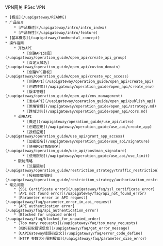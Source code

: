 <div class="sidebar_title icon__ipsecvpn"> VPN网关 IPSec VPN</div>

    * [概览](/uapigateway/README)
    * 产品简介
        * [产品概述](/uapigateway/intro/intro_index)
        * [产品特性](/uapigateway/intro/feature)
    * [基本概念](/uapigateway/fundmental_concept)
    * 操作指南
        * 开放API
            * [创建API分组](/uapigateway/operation_guide/open_api/create_api_group)
            * [自定义域名](/uapigateway/operation_guide/open_api/custom_domain)
            * [创建VPC授权](/uapigateway/operation_guide/open_api/create_vpc_access)
            * [创建API](/uapigateway/operation_guide/open_api/create_api)
            * [创建环境](/uapigateway/operation_guide/open_api/create_env)
            * [版本管理](/uapigateway/operation_guide/open_api/env_management)
            * [发布API](/uapigateway/operation_guide/open_api/publish_api)
            * [策略管理](/uapigateway/operation_guide/open_api/strategy.md)
            * [跨域访问](/uapigateway/operation_guide/open_api/cors.md)
        * 调用API
            * [概述](/uapigateway/operation_guide/use_api/intro)
            * [创建应用](/uapigateway/operation_guide/use_api/create_app)
            * [授权应用](/uapigateway/operation_guide/use_api/grant_app_access)
            * [加密签名](/uapigateway/operation_guide/use_api/signature)
            * [使用POSTMAN签名](/uapigateway/operation_guide/use_api/postman_signature)
            * [使用限制](/uapigateway/operation_guide/use_api/use_limit)
        * 限制策略
            * [流量限制](/uapigateway/operation_guide/restriction_strategy/traffic_restriction)
            * [授权额度限制](/uapigateway/operation_guide/restriction_strategy/authorization_restriction)
    * 常见问题
        * [SSL Certificate error](/uapigateway/faq/ssl_certificate_error)
        * [API not found error](/uapigateway/faq/api_not_found_error)
        * [Parameter error in API request](/uapigateway/faq/parameter_error_in_api_request)
        * [API authentication error](/uapigateway/faq/api_authentication_error)
        * [Blocked for unpaied order](/uapigateway/faq/blocked_for_unpaied_order)
        * [Too many requests](/uapigateway/faq/too_many_requests)
        * [如何获取错误信息](/uapigateway/faq/get_error_message)
        * [UAPIGateway错误码定义](/uapigateway/faq/error_code_define)
        * [HTTP 参数大小限制报错](/uapigateway/faq/parameter_size_error)
    
    









    
   
   
    
        
